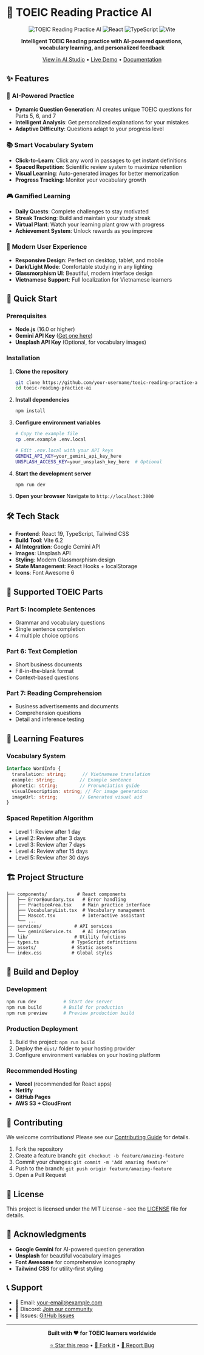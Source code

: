 # 🎯 TOEIC Reading Practice AI

<div align="center">

![TOEIC Reading Practice AI](https://img.shields.io/badge/TOEIC-Reading_Practice-blue?style=for-the-badge)
![React](https://img.shields.io/badge/React-19.1.1-61DAFB?style=for-the-badge&logo=react)
![TypeScript](https://img.shields.io/badge/TypeScript-5.8.2-3178C6?style=for-the-badge&logo=typescript)
![Vite](https://img.shields.io/badge/Vite-6.2.0-646CFF?style=for-the-badge&logo=vite)

**Intelligent TOEIC Reading practice with AI-powered questions, vocabulary learning, and personalized feedback**

[View in AI Studio](https://ai.studio/apps/drive/1QJkN5iMDmWD0sa-nZlDOB02LkMSn9LdO) • [Live Demo](#) • [Documentation](#features)

</div>

## ✨ Features

### 🧠 **AI-Powered Practice**
- **Dynamic Question Generation**: AI creates unique TOEIC questions for Parts 5, 6, and 7
- **Intelligent Analysis**: Get personalized explanations for your mistakes
- **Adaptive Difficulty**: Questions adapt to your progress level

### 📚 **Smart Vocabulary System**
- **Click-to-Learn**: Click any word in passages to get instant definitions
- **Spaced Repetition**: Scientific review system to maximize retention
- **Visual Learning**: Auto-generated images for better memorization
- **Progress Tracking**: Monitor your vocabulary growth

### 🎮 **Gamified Learning**
- **Daily Quests**: Complete challenges to stay motivated
- **Streak Tracking**: Build and maintain your study streak
- **Virtual Plant**: Watch your learning plant grow with progress
- **Achievement System**: Unlock rewards as you improve

### 🎨 **Modern User Experience**
- **Responsive Design**: Perfect on desktop, tablet, and mobile
- **Dark/Light Mode**: Comfortable studying in any lighting
- **Glassmorphism UI**: Beautiful, modern interface design
- **Vietnamese Support**: Full localization for Vietnamese learners

## 🚀 Quick Start

### Prerequisites
- **Node.js** (16.0 or higher)
- **Gemini API Key** ([Get one here](https://makersuite.google.com/app/apikey))
- **Unsplash API Key** (Optional, for vocabulary images)

### Installation

1. **Clone the repository**
   ```bash
   git clone https://github.com/your-username/toeic-reading-practice-ai.git
   cd toeic-reading-practice-ai
   ```

2. **Install dependencies**
   ```bash
   npm install
   ```

3. **Configure environment variables**
   ```bash
   # Copy the example file
   cp .env.example .env.local
   
   # Edit .env.local with your API keys
   GEMINI_API_KEY=your_gemini_api_key_here
   UNSPLASH_ACCESS_KEY=your_unsplash_key_here  # Optional
   ```

4. **Start the development server**
   ```bash
   npm run dev
   ```

5. **Open your browser**
   Navigate to `http://localhost:3000`

## 🛠️ Tech Stack

- **Frontend**: React 19, TypeScript, Tailwind CSS
- **Build Tool**: Vite 6.2
- **AI Integration**: Google Gemini API
- **Images**: Unsplash API
- **Styling**: Modern Glassmorphism design
- **State Management**: React Hooks + localStorage
- **Icons**: Font Awesome 6

## 📱 Supported TOEIC Parts

### Part 5: Incomplete Sentences
- Grammar and vocabulary questions
- Single sentence completion
- 4 multiple choice options

### Part 6: Text Completion  
- Short business documents
- Fill-in-the-blank format
- Context-based questions

### Part 7: Reading Comprehension
- Business advertisements and documents
- Comprehension questions
- Detail and inference testing

## 🎯 Learning Features

### Vocabulary System
```typescript
interface WordInfo {
  translation: string;      // Vietnamese translation
  example: string;         // Example sentence
  phonetic: string;        // Pronunciation guide
  visualDescription: string; // For image generation
  imageUrl: string;        // Generated visual aid
}
```

### Spaced Repetition Algorithm
- Level 1: Review after 1 day
- Level 2: Review after 3 days  
- Level 3: Review after 7 days
- Level 4: Review after 15 days
- Level 5: Review after 30 days

## 🏗️ Project Structure

```
├── components/           # React components
│   ├── ErrorBoundary.tsx   # Error handling
│   ├── PracticeArea.tsx    # Main practice interface
│   ├── VocabularyList.tsx  # Vocabulary management
│   ├── Mascot.tsx          # Interactive assistant
│   └── ...
├── services/            # API services
│   └── geminiService.ts    # AI integration
├── lib/                 # Utility functions
├── types.ts            # TypeScript definitions
├── assets/             # Static assets
└── index.css           # Global styles
```

## 🚀 Build and Deploy

### Development
```bash
npm run dev          # Start dev server
npm run build        # Build for production
npm run preview      # Preview production build
```

### Production Deployment
1. Build the project: `npm run build`
2. Deploy the `dist/` folder to your hosting provider
3. Configure environment variables on your hosting platform

### Recommended Hosting
- **Vercel** (recommended for React apps)
- **Netlify** 
- **GitHub Pages**
- **AWS S3 + CloudFront**

## 🤝 Contributing

We welcome contributions! Please see our [Contributing Guide](CONTRIBUTING.md) for details.

1. Fork the repository
2. Create a feature branch: `git checkout -b feature/amazing-feature`
3. Commit your changes: `git commit -m 'Add amazing feature'`
4. Push to the branch: `git push origin feature/amazing-feature`
5. Open a Pull Request

## 📄 License

This project is licensed under the MIT License - see the [LICENSE](LICENSE) file for details.

## 🙏 Acknowledgments

- **Google Gemini** for AI-powered question generation
- **Unsplash** for beautiful vocabulary images
- **Font Awesome** for comprehensive iconography
- **Tailwind CSS** for utility-first styling

## 📞 Support

- 📧 Email: your-email@example.com
- 💬 Discord: [Join our community](#)
- 🐛 Issues: [GitHub Issues](https://github.com/your-username/toeic-reading-practice-ai/issues)

---

<div align="center">

**Built with ❤️ for TOEIC learners worldwide**

[⭐ Star this repo](https://github.com/your-username/toeic-reading-practice-ai) • [🍴 Fork it](https://github.com/your-username/toeic-reading-practice-ai/fork) • [📝 Report Bug](https://github.com/your-username/toeic-reading-practice-ai/issues)

</div>
